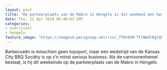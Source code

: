 ```yaml
---
layout: post
title: "De parkeerplaats van de Makro in Hengelo is dit weekend een hemel voor carnivoren"
date: Thu, 11 Apr 2019 09:48:03 GMT
categories: 
- overijssel 
- hengelo 
feature_image: "https://images4.persgroep.net/rcs/_7T0t65M-TflN64lRgl8RIuYFxw/diocontent/145109341/_fitwidth/400/?appId=21791a8992982cd8da851550a453bd7f&quality=0.7"
---
```


Barbecueën is misschien geen topsport, maar een wedstrijd van de Kansas City BBQ Sociëty is op z’n minst serious business. Als de carnivorenhemel bestaat, is hij dit weekeinde op de parkeerplaats van de Makro in Hengelo.
